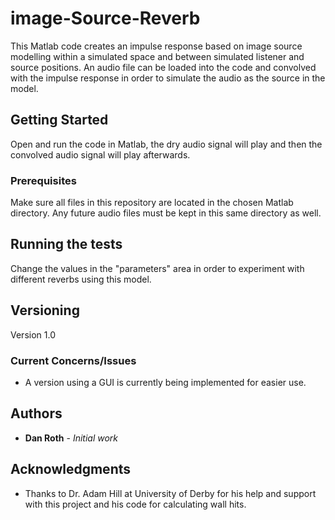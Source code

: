 # image-Source-Reverb

This Matlab code creates an impulse response based on image source modelling within a simulated space and between simulated listener and source positions.  An audio file can be loaded into the code and convolved with the impulse response in order to simulate the audio as the source in the model.

## Getting Started

Open and run the code in Matlab, the dry audio signal will play and then the convolved audio signal will play afterwards.

### Prerequisites

Make sure all files in this repository are located in the chosen Matlab directory.  Any future audio files must be kept in this same directory as well.

## Running the tests

Change the values in the "parameters" area in order to experiment with different reverbs using this model.
  
## Versioning

Version 1.0

### Current Concerns/Issues

* A version using a GUI is currently being implemented for easier use.

## Authors

* **Dan Roth** - *Initial work* 

## Acknowledgments

* Thanks to Dr. Adam Hill at University of Derby for his help and support with this project and his code for calculating wall hits.

